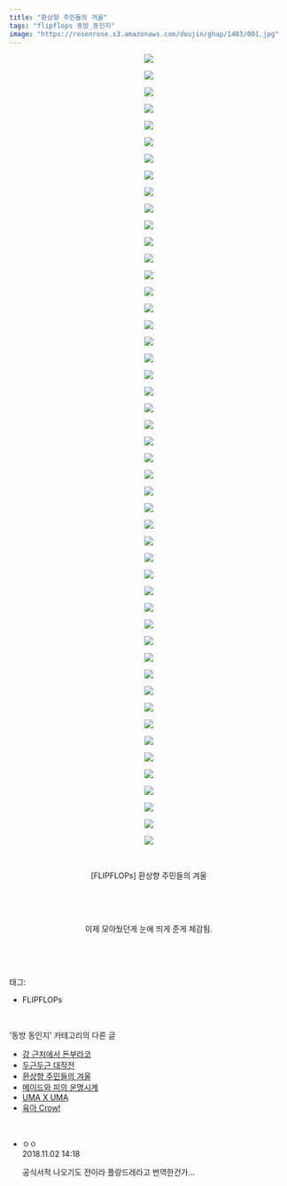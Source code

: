 ```yaml
---
title: "환상향 주민들의 겨울"
tags: "flipflops 동방_동인지"
image: "https://rosenrose.s3.amazonaws.com/doujin/ghap/1483/001.jpg"
---
```

<div class="article">
<p style="text-align: center; clear: none; float: none;"><img src="{{ site.imgserver1 }}/ghap/1483/001.jpg"/></p>
<p style="text-align: center; clear: none; float: none;"><img src="{{ site.imgserver1 }}/ghap/1483/002.jpg"/></p>
<p style="text-align: center; clear: none; float: none;"><img src="{{ site.imgserver1 }}/ghap/1483/003.jpg"/></p>
<p style="text-align: center; clear: none; float: none;"><img src="{{ site.imgserver1 }}/ghap/1483/004.jpg"/></p>
<p style="text-align: center; clear: none; float: none;"><img src="{{ site.imgserver1 }}/ghap/1483/005.jpg"/></p>
<p style="text-align: center; clear: none; float: none;"><img src="{{ site.imgserver1 }}/ghap/1483/006.jpg"/></p>
<p style="text-align: center; clear: none; float: none;"><img src="{{ site.imgserver1 }}/ghap/1483/007.jpg"/></p>
<p style="text-align: center; clear: none; float: none;"><img src="{{ site.imgserver1 }}/ghap/1483/008.jpg"/></p>
<p style="text-align: center; clear: none; float: none;"><img src="{{ site.imgserver1 }}/ghap/1483/009.jpg"/></p>
<p style="text-align: center; clear: none; float: none;"><img src="{{ site.imgserver1 }}/ghap/1483/010.jpg"/></p>
<p style="text-align: center; clear: none; float: none;"><img src="{{ site.imgserver1 }}/ghap/1483/011.jpg"/></p>
<p style="text-align: center; clear: none; float: none;"><img src="{{ site.imgserver1 }}/ghap/1483/012.jpg"/></p>
<p style="text-align: center; clear: none; float: none;"><img src="{{ site.imgserver1 }}/ghap/1483/013.jpg"/></p>
<p style="text-align: center; clear: none; float: none;"><img src="{{ site.imgserver1 }}/ghap/1483/014.jpg"/></p>
<p style="text-align: center; clear: none; float: none;"><img src="{{ site.imgserver1 }}/ghap/1483/015.jpg"/></p>
<p style="text-align: center; clear: none; float: none;"><img src="{{ site.imgserver1 }}/ghap/1483/016.jpg"/></p>
<p style="text-align: center; clear: none; float: none;"><img src="{{ site.imgserver1 }}/ghap/1483/017.jpg"/></p>
<p style="text-align: center; clear: none; float: none;"><img src="{{ site.imgserver1 }}/ghap/1483/018.jpg"/></p>
<p style="text-align: center; clear: none; float: none;"><img src="{{ site.imgserver1 }}/ghap/1483/019.jpg"/></p>
<p style="text-align: center; clear: none; float: none;"><img src="{{ site.imgserver1 }}/ghap/1483/020.jpg"/></p>
<p style="text-align: center; clear: none; float: none;"><img src="{{ site.imgserver1 }}/ghap/1483/021.jpg"/></p>
<p style="text-align: center; clear: none; float: none;"><img src="{{ site.imgserver1 }}/ghap/1483/022.jpg"/></p>
<p style="text-align: center; clear: none; float: none;"><img src="{{ site.imgserver1 }}/ghap/1483/023.jpg"/></p>
<p style="text-align: center; clear: none; float: none;"><img src="{{ site.imgserver1 }}/ghap/1483/024.jpg"/></p>
<p style="text-align: center; clear: none; float: none;"><img src="{{ site.imgserver1 }}/ghap/1483/025.jpg"/></p>
<p style="text-align: center; clear: none; float: none;"><img src="{{ site.imgserver1 }}/ghap/1483/026.jpg"/></p>
<p style="text-align: center; clear: none; float: none;"><img src="{{ site.imgserver1 }}/ghap/1483/027.jpg"/></p>
<p style="text-align: center; clear: none; float: none;"><img src="{{ site.imgserver1 }}/ghap/1483/028.jpg"/></p>
<p style="text-align: center; clear: none; float: none;"><img src="{{ site.imgserver1 }}/ghap/1483/029.jpg"/></p>
<p style="text-align: center; clear: none; float: none;"><img src="{{ site.imgserver1 }}/ghap/1483/030.jpg"/></p>
<p style="text-align: center; clear: none; float: none;"><img src="{{ site.imgserver1 }}/ghap/1483/031.jpg"/></p>
<p style="text-align: center; clear: none; float: none;"><img src="{{ site.imgserver1 }}/ghap/1483/032.jpg"/></p>
<p style="text-align: center; clear: none; float: none;"><img src="{{ site.imgserver1 }}/ghap/1483/033.jpg"/></p>
<p style="text-align: center; clear: none; float: none;"><img src="{{ site.imgserver1 }}/ghap/1483/034.jpg"/></p>
<p style="text-align: center; clear: none; float: none;"><img src="{{ site.imgserver1 }}/ghap/1483/035.jpg"/></p>
<p style="text-align: center; clear: none; float: none;"><img src="{{ site.imgserver1 }}/ghap/1483/036.jpg"/></p>
<p style="text-align: center; clear: none; float: none;"><img src="{{ site.imgserver1 }}/ghap/1483/037.jpg"/></p>
<p style="text-align: center; clear: none; float: none;"><img src="{{ site.imgserver1 }}/ghap/1483/038.jpg"/></p>
<p style="text-align: center; clear: none; float: none;"><img src="{{ site.imgserver1 }}/ghap/1483/039.jpg"/></p>
<p style="text-align: center; clear: none; float: none;"><img src="{{ site.imgserver1 }}/ghap/1483/040.jpg"/></p>
<p style="text-align: center; clear: none; float: none;"><img src="{{ site.imgserver1 }}/ghap/1483/041.jpg"/></p>
<p style="text-align: center; clear: none; float: none;"><img src="{{ site.imgserver1 }}/ghap/1483/042.jpg"/></p>
<p style="text-align: center; clear: none; float: none;"><img src="{{ site.imgserver1 }}/ghap/1483/043.jpg"/></p>
<p style="text-align: center; clear: none; float: none;"><img src="{{ site.imgserver1 }}/ghap/1483/044.jpg"/></p>
<p style="text-align: center; clear: none; float: none;"><img src="{{ site.imgserver1 }}/ghap/1483/045.jpg"/></p>
<p style="text-align: center; clear: none; float: none;"><img src="{{ site.imgserver1 }}/ghap/1483/046.jpg"/></p>
<p style="text-align: center; clear: none; float: none;"><img src="{{ site.imgserver1 }}/ghap/1483/047.jpg"/></p>
<p style="text-align: center; clear: none; float: none;"><img src="{{ site.imgserver1 }}/ghap/1483/048.jpg"/></p>
<p style="text-align: center; clear: none; float: none;"><br/></p>
<p style="text-align: center; clear: none; float: none;">[FLIPFLOPs] 환상향 주민들의 겨울</p>
<p style="text-align: center; clear: none; float: none;"><br/></p>
<p style="text-align: center; clear: none; float: none;"><br/></p>
<p style="text-align: center; clear: none; float: none;">이제 모아뒀던게 눈에 띄게 준게 체감됨.</p>
<p><br/></p>
</div><br/>
<div class="tagTrail">
<p>태그: </p>
<ul>
<li>FLIPFLOPs</li>
</ul>
</div><br/>
<div class="another">
<p>'동방 동인지' 카테고리의 다른 글</p>
<ul>
<li><a href="/ghap_1486">강 근처에서 돈부라코</a></li>
<li><a href="/ghap_1485">두근두근 대작전</a></li>
<li><a href="/ghap_1483">환상향 주민들의 겨울</a></li>
<li><a href="/ghap_1482">메이드와 피의 운명시계</a></li>
<li><a href="/ghap_1481">UMA X UMA</a></li>
<li><a href="/ghap_1479">육아 Crow!</a></li>
</ul>
</div><br/>
<div class="cb_module cb_fluid">
<div class="cb_wrt cb_profile">
<div class="comment">
<ul>
<li class="cb_thumb_off" id="comment15366614">
<div class="cb_comment_area">
<div class="cb_info_area">
<div class="cb_section">
<span class="cb_nick_name">ㅇㅇ</span>
</div>
<div class="cb_section">
<span class="cb_date">2018.11.02 14:18 </span>
</div>
</div>
<div class="cb_dsc_comment">
<p class="cb_dsc">
											공식서적 나오기도 전이라 플랑드레라고 번역한건가...
										</p>
</div>
</div></li>
</ul>
</div>
</div><!-- commentList close -->
</div><br/>
